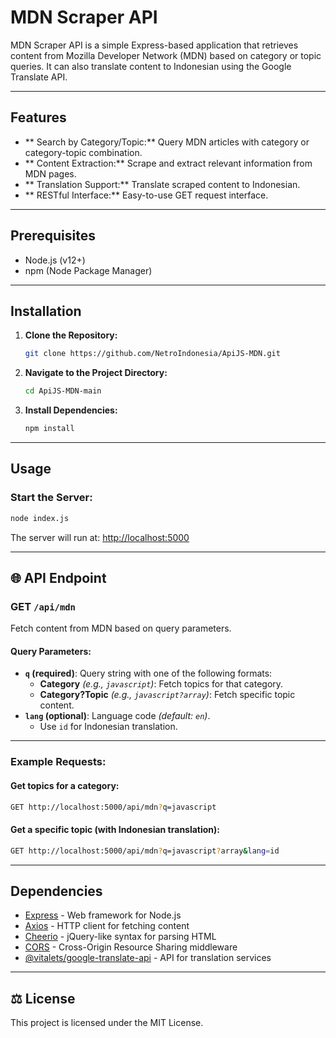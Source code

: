 # MDN Scraper API

MDN Scraper API is a simple Express-based application that retrieves content from Mozilla Developer Network (MDN) based on category or topic queries. It can also translate content to Indonesian using the Google Translate API.

---

## Features

- ** Search by Category/Topic:** Query MDN articles with category or category-topic combination.
- ** Content Extraction:** Scrape and extract relevant information from MDN pages.
- ** Translation Support:** Translate scraped content to Indonesian.
- ** RESTful Interface:** Easy-to-use GET request interface.

---

## Prerequisites

- Node.js (v12+)
- npm (Node Package Manager)

---

## Installation

1. **Clone the Repository:**
    ```bash
    git clone https://github.com/NetroIndonesia/ApiJS-MDN.git
    ```

2. **Navigate to the Project Directory:**
    ```bash
    cd ApiJS-MDN-main
    ```

3. **Install Dependencies:**
    ```bash
    npm install
    ```

---

## Usage

### Start the Server:
```bash
node index.js
```

The server will run at: [http://localhost:5000](http://localhost:5000)

---

## 🌐 API Endpoint

### GET `/api/mdn`

Fetch content from MDN based on query parameters.

#### Query Parameters:

- **`q` (required)**: Query string with one of the following formats:
  - **Category** *(e.g., `javascript`)*: Fetch topics for that category.
  - **Category?Topic** *(e.g., `javascript?array`)*: Fetch specific topic content.
- **`lang` (optional)**: Language code *(default: `en`)*.
  - Use `id` for Indonesian translation.

---

### Example Requests:

#### Get topics for a category:
```bash
GET http://localhost:5000/api/mdn?q=javascript
```

#### Get a specific topic (with Indonesian translation):
```bash
GET http://localhost:5000/api/mdn?q=javascript?array&lang=id
```

---

## Dependencies

- [Express](https://expressjs.com/) - Web framework for Node.js
- [Axios](https://axios-http.com/) - HTTP client for fetching content
- [Cheerio](https://cheerio.js.org/) - jQuery-like syntax for parsing HTML
- [CORS](https://www.npmjs.com/package/cors) - Cross-Origin Resource Sharing middleware
- [@vitalets/google-translate-api](https://www.npmjs.com/package/@vitalets/google-translate-api) - API for translation services

---

## ⚖️ License

This project is licensed under the MIT License.

